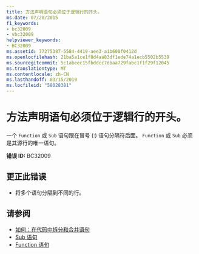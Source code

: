 ```yaml
---
title: 方法声明语句必须位于逻辑行的开头。
ms.date: 07/20/2015
f1_keywords:
- bc32009
- vbc32009
helpviewer_keywords:
- BC32009
ms.assetid: 77275387-5584-4419-aee3-a1b600f0412d
ms.openlocfilehash: 21ba5a1ce1f8d4aa83df1ede74a1ecb5502b5539
ms.sourcegitcommit: 5c1abeec15fbddcc7dbaa729fabc1f1f29f12045
ms.translationtype: MT
ms.contentlocale: zh-CN
ms.lasthandoff: 03/15/2019
ms.locfileid: "58028381"
---
```

# <a name="method-declaration-statements-must-be-the-first-on-a-logical-line"></a>方法声明语句必须位于逻辑行的开头。
一个 `Function` 或 `Sub` 语句跟在冒号 (:) 语句分隔符后面。 `Function` 或 `Sub` 必须是其源行的唯一语句。  
  
 **错误 ID:** BC32009  
  
## <a name="to-correct-this-error"></a>更正此错误  
  
-   将多个语句分隔到不同的行。  
  
## <a name="see-also"></a>请参阅

- [如何：在代码中拆分和合并语句](../../visual-basic/programming-guide/program-structure/how-to-break-and-combine-statements-in-code.md)
- [Sub 语句](../../visual-basic/language-reference/statements/sub-statement.md)
- [Function 语句](../../visual-basic/language-reference/statements/function-statement.md)
